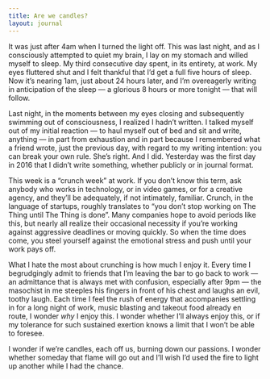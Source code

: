 ```yaml
---
title: Are we candles?
layout: journal
---
```


It was just after 4am when I turned the light off. This was last night, and as I
consciously attempted to quiet my brain, I lay on my stomach and willed myself
to sleep. My third consecutive day spent, in its entirety, at work. My eyes
fluttered shut and I felt thankful that I’d get a full five hours of sleep. Now
it’s nearing 1am, just about 24 hours later, and I’m overeagerly writing in
anticipation of the sleep — a glorious 8 hours or more tonight — that will
follow.

Last night, in the moments between my eyes closing and subsequently swimming out
of consciousness, I realized I hadn’t written. I talked myself out of my initial
reaction — to haul myself out of bed and sit and write, anything — in part from
exhaustion and in part because I remembered what a friend wrote, just the
previous day, with regard to my writing intention: you can break your own rule.
She’s right. And I did. Yesterday was the first day in 2016 that I didn’t write
something, whether publicly or in journal format.

This week is a “crunch week” at work. If you don’t know this term, ask anybody
who works in technology, or in video games, or for a creative agency, and
they’ll be adequately, if not intimately, familiar. Crunch, in the language of
startups, roughly translates to “you don’t stop working on The Thing until The
Thing is done”. Many companies hope to avoid periods like this, but nearly all
realize their occasional necessity if you’re working against aggressive
deadlines or moving quickly. So when the time does come, you steel yourself
against the emotional stress and push until your work pays off.

What I hate the most about crunching is how much I enjoy it. Every time I
begrudgingly admit to friends that I’m leaving the bar to go back to work — an
admittance that is always met with confusion, especially after 9pm — the
masochist in me steeples his fingers in front of his chest and laughs an evil,
toothy laugh. Each time I feel the rush of energy that accompanies settling in
for a long night of work, music blasting and takeout food already en route, I
wonder _why_ I enjoy this. I wonder whether I’ll always enjoy this, or if my
tolerance for such sustained exertion knows a limit that I won’t be able to
foresee.

I wonder if we’re candles, each off us, burning down our passions. I wonder
whether someday that flame will go out and I’ll wish I’d used the fire to light
up another while I had the chance.
